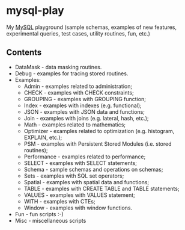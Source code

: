 # mysql-play

My [MySQL](https://www.mysql.com/) playground (sample schemas, examples of
new features, experimental queries, test cases, utility routines, fun, etc.)

## Contents

* DataMask - data masking routines.
* Debug - examples for tracing stored routines.
* Examples:
  - Admin - examples related to administration;
  - CHECK - examples with CHECK constraints;
  - GROUPING - examples with GROUPING function;
  - Index - examples with indexes (e.g. functional);
  - JSON - examples with JSON data and functions;
  - Join - examples with joins (e.g. lateral, hash, etc.);
  - Math - examples related to mathematics;
  - Optimizer - examples related to optimization (e.g. histogram, EXPLAIN,
    etc.);
  - PSM - examples with Persistent Stored Modules (i.e. stored routines);
  - Performance - examples related to performance;
  - SELECT - examples with SELECT statements;
  - Schema - sample schemas and operations on schemas;
  - Sets - examples with SQL set operators;
  - Spatial - examples with spatial data and functions;
  - TABLE - examples with CREATE TABLE and TABLE statements;
  - VALUES - examples with VALUES statement;
  - WITH - examples with CTEs;
  - Window - examples with window functions.
* Fun - fun scripts :-)
* Misc - miscellaneous scripts


